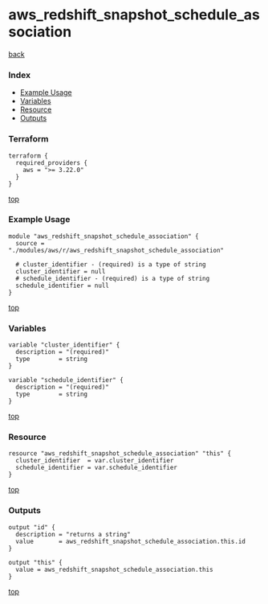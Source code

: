 # aws_redshift_snapshot_schedule_association

[back](../aws.md)

### Index

- [Example Usage](#example-usage)
- [Variables](#variables)
- [Resource](#resource)
- [Outputs](#outputs)

### Terraform

```hcl
terraform {
  required_providers {
    aws = ">= 3.22.0"
  }
}
```

[top](#index)

### Example Usage

```hcl
module "aws_redshift_snapshot_schedule_association" {
  source = "./modules/aws/r/aws_redshift_snapshot_schedule_association"

  # cluster_identifier - (required) is a type of string
  cluster_identifier = null
  # schedule_identifier - (required) is a type of string
  schedule_identifier = null
}
```

[top](#index)

### Variables

```hcl
variable "cluster_identifier" {
  description = "(required)"
  type        = string
}

variable "schedule_identifier" {
  description = "(required)"
  type        = string
}
```

[top](#index)

### Resource

```hcl
resource "aws_redshift_snapshot_schedule_association" "this" {
  cluster_identifier  = var.cluster_identifier
  schedule_identifier = var.schedule_identifier
}
```

[top](#index)

### Outputs

```hcl
output "id" {
  description = "returns a string"
  value       = aws_redshift_snapshot_schedule_association.this.id
}

output "this" {
  value = aws_redshift_snapshot_schedule_association.this
}
```

[top](#index)